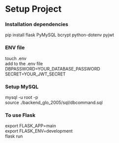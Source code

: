 <h1>Setup Project</h1>
<h3>Installation dependencies</h3>
pip install flask PyMySQL bcrypt python-dotenv pyjwt

<h3>ENV file</h3>
touch .env
<br>
<h7>add to the .env file<h7><br>
DBPASSWORD=YOUR_DATABASE_PASSWORD<br>
SECRET=YOUR_JWT_SECRET

<h3>Setup MySQL</h3>
mysql -u root -p
<br>
source ./backend_glo_2005/sql/dbcommand.sql

<h3>To use Flask</h3>
export FLASK_APP=main
<br>
export FLASK_ENV=development
<br>
flask run
